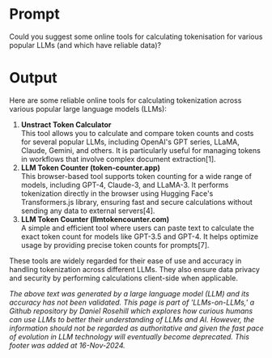 # Prompt

Could you suggest some online tools for calculating tokenisation for various popular LLMs (and which have reliable data)?

# Output

Here are some reliable online tools for calculating tokenization across various popular large language models (LLMs):

1. **Unstract Token Calculator**\
   This tool allows you to calculate and compare token counts and costs for several popular LLMs, including OpenAI's GPT series, LLaMA, Claude, Gemini, and others. It is particularly useful for managing tokens in workflows that involve complex document extraction\[1].
2. **LLM Token Counter (token-counter.app)**\
   This browser-based tool supports token counting for a wide range of models, including GPT-4, Claude-3, and LLaMA-3. It performs tokenization directly in the browser using Hugging Face's Transformers.js library, ensuring fast and secure calculations without sending any data to external servers\[4].
3. **LLM Token Counter (llmtokencounter.com)**\
   A simple and efficient tool where users can paste text to calculate the exact token count for models like GPT-3.5 and GPT-4. It helps optimize usage by providing precise token counts for prompts\[7].

These tools are widely regarded for their ease of use and accuracy in handling tokenization across different LLMs. They also ensure data privacy and security by performing calculations client-side when applicable.

&#x20;

*The above text was generated by a large language model (LLM) and its accuracy has not been validated. This page is part of 'LLMs-on-LLMs,' a Github repository by Daniel Rosehill which explores how curious humans can use LLMs to better their understanding of LLMs and AI. However, the information should not be regarded as authoritative and given the fast pace of evolution in LLM technology will eventually become deprecated. This footer was added at 16-Nov-2024.*


